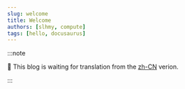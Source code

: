 ```yaml
---
slug: welcome
title: Welcome
authors: [slhmy, compute]
tags: [hello, docusaurus]
---
```


:::note

🚧 This blog is waiting for translation from the [zh-CN](/zh-CN/blog/welcome/) verion.

:::
